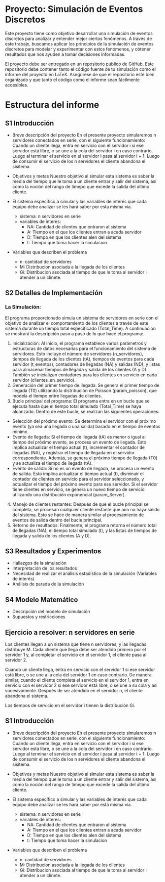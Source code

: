# Proyecto: Simulación de Eventos Discretos

Este proyecto tiene como objetivo desarrollar una simulación de eventos discretos para analizar y entender mejor ciertos fenómenos. A través de este trabajo, buscamos aplicar los principios de la simulación de eventos discretos para modelar y experimentar con estos fenómenos, y obtener resultados que nos ayuden a tomar decisiones informadas.

El proyecto debe ser entregado en un repositorio público de GitHub. Este repositorio debe contener tanto el código fuente de tu simulación como el informe del proyecto en LaTeX. Asegúrese de que el repositorio esté bien organizado y que tanto el código como el informe sean fácilmente accesibles.

# Estructura del informe

## S1 Introducción

- Breve descripción del proyecto
    En el presente proyecto simularemos n servidores conectados en serie, con el siguiente funcionamiento:
    Cuando un cliente llega, entra en servicio con el servidor i si ese servidor está libre, o se une a la cola del servidor i en caso contrario. Luego al terminar el servicio en el servidor i pasa al servidor i + 1. Luego de consumir el servicio de los n servidores el cliente abandona el sisitema.

- Objetivos y metas
    Nuestro objetivo al simular esta sistema es saber la media del tiempo que le toma a un cliente entrar y salir del sistema, así como la noción del rango de timepo que excede la salida del último cliente.

- El sistema específico a simular y las variables de interés que cada equipo debe analizar se les hará saber por esta misma vía.
    - sistema: n servidores en serie
    - variables de interes: 
        - NA: Cantidad de clientes que entraron al sistema
        - A: Tiempo en el que los clientes entran a acada servidor
        - D: Tiempo en que los clientes alen del sistema
        - t: Tiempo que toma hacer la simulacion

- Variables que describen el problema
    - n: cantidad de servidores
    - M: Distribucion asociada a la llegada de los clientes
    - Gi: Distribucion asociada al tiempo de que le toma al servidor i atender a un clinete.
    

## S2 Detalles de Implementación

### La Simulación:
El programa proporcionado simula un sistema de servidores en serie con el objetivo de analizar el comportamiento de los clientes a través de este sistema durante un tiempo total especificado (Total_Time). A continuación se mostrará la descripción paso a paso de lo que hace el programa:

1. Inicialización: Al inicio, el programa establece varios parámetros y estructuras de datos necesarias para el funcionamiento del sistema de servidores. Esto incluye el número de servidores (n_servidores), tiempos de llegada de los clientes (tA), tiempos de eventos para cada servidor (t_eventos), contadores de llegadas (NA) y salidas (ND), y listas para almacenar tiempos de llegada y salida de los clientes (A y D). También se inicializan contadores para los clientes en servicio en cada servidor (clientes_en_servicio).
2. Generación del primer tiempo de llegada: Se genera el primer tiempo de llegada (T0) utilizando la distribución de Poisson (param_poisson), que modela el tiempo entre llegadas de clientes.
3. Bucle principal del programa: El programa entra en un bucle que se ejecuta hasta que el tiempo total simulado (Total_Time) se haya alcanzado. Dentro de este bucle, se realizan las siguientes operaciones:
- Selección del próximo evento: Se determina el servidor con el próximo evento (ya sea una llegada o una salida) basado en el tiempo de eventos mínimo.
- Evento de llegada: Si el tiempo de llegada (tA) es menor o igual al tiempo del próximo evento, se procesa un evento de llegada. Esto implica actualizar el tiempo actual (t), incrementar el contador de llegadas (NA), y registrar el tiempo de llegada en el servidor correspondiente. Además, se genera el próximo tiempo de llegada (T0) y se actualiza el tiempo de llegada (tA).
- Evento de salida: Si no es un evento de llegada, se procesa un evento de salida. Esto implica actualizar el tiempo actual (t), disminuir el contador de clientes en servicio para el servidor seleccionado, y actualizar el tiempo del próximo evento para ese servidor. Si el servidor tiene clientes en servicio, se genera un nuevo tiempo de servicio utilizando una distribución exponencial (param_Server).
4. Manejo de clientes restantes: Después de que el bucle principal se completa, se procesan cualquier cliente restante que aún no haya salido del sistema. Esto se hace de manera similar al procesamiento de eventos de salida dentro del bucle principal.
5. Retorno de resultados: Finalmente, el programa retorna el número total de llegadas (NA), el tiempo total simulado (t), y las listas de tiempos de llegada y salida de los clientes (A y D).

## S3 Resultados y Experimentos

- Hallazgos de la simulación
- Interpretación de los resultados
- Necesidad de realizar el análisis estadístico de la simulación (Variables de interés)
- Análisis de parada de la simulación

## S4 Modelo Matemático

- Descripción del modelo de simulación
- Supuestos y restricciones


## Ejercicio a resolver: n servidores en serie

Los clientes llegan a un sistema que tiene n servidores, y las llegadas distribuye M. Cada cliente que llega debe ser atendido primero por el servidor 1 y, al completar el servicio en el servidor 1, el cliente pasa al servidor 2.

Cuando un cliente llega, entra en servicio con el servidor 1 si ese servidor está libre, o se une a la cola del servidor 1 en caso contrario. De manera similar, cuando el cliente completa el servicio en el servidor 1, entra en servicio con el servidor 2 si ese servidor está libre, o se une a su cola y asi sucesivamente. Después de ser atendido en el servidor n, el cliente abandona el sistema.

Los tiempos de servicio en el servidor i tienen la distribución Gi.


## S1 Introducción

- Breve descripción del proyecto
    En el presente proyecto simularemos n servidores conectados en serie, con el siguiente funcionamiento:
    Cuando un cliente llega, entra en servicio con el servidor i si ese servidor está libre, o se une a la cola del servidor i en caso contrario. Luego al terminar el servicio en el servidor i pasa al servidor i + 1. Luego de consumir el servicio de los n servidores el cliente abandona el sisitema.

- Objetivos y metas
    Nuestro objetivo al simular esta sistema es saber la media del tiempo que le toma a un cliente entrar y salir del sistema, así como la noción del rango de timepo que excede la salida del último cliente.

- El sistema específico a simular y las variables de interés que cada equipo debe analizar se les hará saber por esta misma vía.
    - sistema: n servidores en serie
    - variables de interes: 
        - NA: Cantidad de clientes que entraron al sistema
        - A: Tiempo en el que los clientes entran a acada servidor
        - D: Tiempo en que los clientes alen del sistema
        - t: Tiempo que toma hacer la simulacion

- Variables que describen el problema
    - n: cantidad de servidores
    - M: Distribucion asociada a la llegada de los clientes
    - Gi: Distribucion asociada al tiempo de que le toma al servidor i atender a un clinete.
    